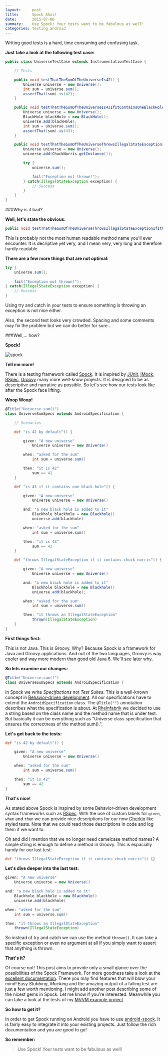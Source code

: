 ```yaml
---
layout:     post
title:      Spock Ahoi!
date:       2015-07-06
summary:    Use Spock! Your tests want to be fabulous as well!
categories: testing android
---
```


Writing good tests is a hard, time consuming and confusing task. 

**Just take a look at the following test case:**

```java
public class UniverseTestCase extends InstrumentationTestCase {

    // Tests

    public void testThatTheSumOfTheUniverseIs42() {
        Universe universe = new Universe();
        int sum = universe.sum();
        assertThat(sum).is(42);
    }

    public void testThatTheSumOfTheUniverseIs43IfItContainsOneBlackHole() {
        Universe universe = new Universe();
        BlackHole blackHole = new BlackHole();
        universe.add(blackHole);
        int sum = universe.sum();
        assertThat(sum).is(43);
    }

    public void testThatTheSumOfTheUniverseThrowsIllegalStateExceptionIfItContainsChuckNorris() {
        Universe universe = new Universe();
        universe.add(ChuckNorris.getInstance());

        try {
            universe.sum();

     	    fail("Exception not thrown!");
        } catch(IllegalStateException exception) {
            // Success
        }
    }
}
```

###Why is it bad?

**Well, let's state the obvious:**

```java 
public void testThatTheSumOfTheUniverseThrowsIllegalStateExceptionIfItContainsChuckNorris() {}
```
This is probably not the most human readable method name you'll ever encounter. It is decriptive yet very, and I mean very, very long and therefore hardly readable.

**There are a few more things that are not optimal:**

```java
try {
	universe.sum();
	
	fail("Exception not thrown!");
} catch(IllegalStateException exception) {
	// Success
}

```

Using try and catch in your tests to ensure something is throwing an exception is not nice either.

Also, the second test looks very crowded. Spacing and some comments may fix the problem but we can do better for sure...

###Well,... how?

**Spock!**

![spock](/images/spock/spock_character.jpg)

**Tell me more!**

There is a testing framework called [Spock](https://github.com/spockframework/spock). It is inspired by [JUnit](http://junit.org/), [jMock](http://www.jmock.org/), [RSpec](http://rspec.info/), [Groovy](http://groovy-lang.org/) many more well-know projects. It is designed to be as descriptive and narrative as possible. So let's see how our tests look like after the Spock face lifting.

**Woop Woop!**

```groovy
@Title("Universe.sum()")
class UniverseSumSpecs extends AndroidSpecification {

    // Scenarios

    def "is 42 by default"() {

        given: "A new universe"
            Universe universe = new Universe()

        when: "asked for the sum"
            int sum = universe.sum()

        then: "it is 42"
            sum == 42
    }

    def "is 43 if it contains one black hole"() {

        given: "A new universe"
            Universe universe = new Universe()

        and: "a new black hole is added to it"
            Blackhole blackhole = new Blackhole()
            universe.add(blackhole)

        when: "asked for the sum"
            int sum = universe.sum()

        then: "it is 43"
            sum == 43
    }

    def "throws IllegalStateException if it contains chuck norris"() {

        given: "A new universe"
            Universe universe = new Universe()

        and: "a new black hole is added to it"
            Blackhole blackhole = new Blackhole()
            universe.add(blackhole);

        when: "asked for the sum"
            int sum = universe.sum()

        then: "it throws an IllegalStateException"
            thrown(IllegalStateException)
    }
}
```

**First things first:**

This is not Java. This is Groovy. Why? Because Spock is a framework for Java and Groovy applications. And out of the two languages, Groovy is way cooler and way more modern than good old Java 6. We'll see later why.

**So lets examine our changes:**

```groovy
@Title("Universe.sum()")
class UniverseSumSpecs extends AndroidSpecification {
```

In Spock we write *Specifactions* not *Test Suites*. This is a well-known concept in [Behavior-driven development](https://en.wikipedia.org/wiki/Behavior-driven_development#Behavioural_specifications). All our specifications have to extend the ```AndroidSpecification``` class. The ```@Title("")``` annotation describes what the specification is about. At [Rheinfabrik](http://www.rheinfabrik.de/) we decided to use a string based on the class name and the method name that is under test. But basically it can be everything such as "Universe class specification that ensures the correctness of the method sum().".

**Let's get back to the tests:**

```groovy
def "is 42 by default"() {

	given: "A new universe"
		Universe universe = new Universe()

	when: "asked for the sum"
    	int sum = universe.sum()

	then: "it is 42"
    	sum == 42
}
```

**That's nice!**

As stated above Spock is inspired by some Behavior-driven development syntax frameworks such as [RSpec](http://rspec.info/). With the use of custom labels for ```given```, ```when``` and ```then``` we can provide nice descriptions for our now [Gherkin](https://github.com/cucumber/cucumber/wiki/Gherkin) like styled tests. Note that we could read those descriptions in code and log them if we want to. 

Oh and did I mention that we  no longer need camelcase method names? A simple string is enough to define a method in Groovy. This is espacially handy for our last test:

```groovy
def "throws IllegalStateException if it contains chuck norris"() {}
```

**Let's dive deeper into the last test:**

```groovy
given: "A new universe"
	Universe universe = new Universe()

and: "a new black hole is added to it"
    Blackhole blackhole = new Blackhole()
    universe.add(blackhole)

when: "asked for the sum"
    int sum = universe.sum()

then: "it throws an IllegalStateException"
    thrown(IllegalStateException)
```

So instead of try and catch we can use the method ```thrown()```. It can take a specific exception or even no argument at all if you simply want to assert that anything is thrown.

**That's it?**

Of course not! This post aims to provide only a small glance over the possibilities of the Spock Framework. For more goodness take a look at the [excellent documentation](http://spockframework.github.io/spock/docs/1.0/index.html). There you may find features that will blow your mind! Easy *Stubbing*, *Mocking* and the amazing output of a failing test are just a few worth mentioning. I might add another post describing some of the nicest gems in Spock. Let me know if you're interested. Meanwhile you can take a look at the tests of my [MVVM example project](https://github.com/rheinfabrik/android-mvvm-example/tree/master/MVVM-Example/app/src/androidTest/groovy).

**So how to get it?**

In order to get Spock running on Android you have to use [android-spock](https://github.com/pieces029/android-spock). It is fairly easy to integrate it into your existing projects. Just follow the rich documentation and you are good to go!

**So remember:**

> Use Spock! Your tests want to be fabulous as well!
